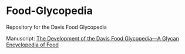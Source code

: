 # Food-Glycopedia
Repository for the Davis Food Glycopedia

Manuscript: [The Development of the Davis Food Glycopedia—A Glycan Encyclopedia of Food](https://www.mdpi.com/2072-6643/14/8/1639)
